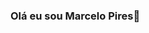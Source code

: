 ### Olá eu sou Marcelo Pires👋

<!--
**marcelowkr2/marcelowkr2** is a ✨ _special_ ✨ repository because its `README.md` (this file) appears on your GitHub profile.

Here are some ideas to get you started:

- 🔭 Trabalho com Front-end e Back-end
- 🌱 Estou estudadndo na Gama Academy o curso Desenvolverdor Full-Stack

[![Readme Card](https://github-readme-stats.vercel.app/api/pin/?username=marcelowkr2&repo=github-readme-stats)](https://github.com/marcelowkr2/github-readme-stats)
